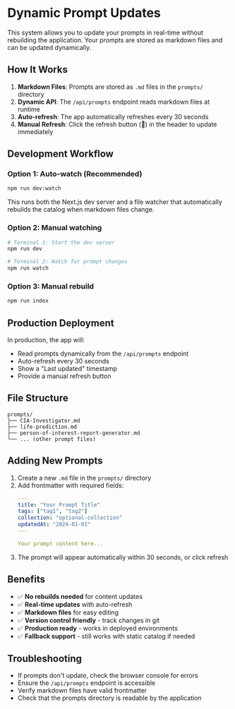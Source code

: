 # Dynamic Prompt Updates

This system allows you to update your prompts in real-time without rebuilding the application. Your prompts are stored as markdown files and can be updated dynamically.

## How It Works

1. **Markdown Files**: Prompts are stored as `.md` files in the `prompts/` directory
2. **Dynamic API**: The `/api/prompts` endpoint reads markdown files at runtime
3. **Auto-refresh**: The app automatically refreshes every 30 seconds
4. **Manual Refresh**: Click the refresh button (🔄) in the header to update immediately

## Development Workflow

### Option 1: Auto-watch (Recommended)
```bash
npm run dev:watch
```
This runs both the Next.js dev server and a file watcher that automatically rebuilds the catalog when markdown files change.

### Option 2: Manual watching
```bash
# Terminal 1: Start the dev server
npm run dev

# Terminal 2: Watch for prompt changes
npm run watch
```

### Option 3: Manual rebuild
```bash
npm run index
```

## Production Deployment

In production, the app will:
- Read prompts dynamically from the `/api/prompts` endpoint
- Auto-refresh every 30 seconds
- Show a "Last updated" timestamp
- Provide a manual refresh button

## File Structure

```
prompts/
├── CIA-Investigator.md
├── life-prediction.md
├── person-of-interest-report-generator.md
└── ... (other prompt files)
```

## Adding New Prompts

1. Create a new `.md` file in the `prompts/` directory
2. Add frontmatter with required fields:
   ```yaml
   ---
   title: "Your Prompt Title"
   tags: ["tag1", "tag2"]
   collection: "optional-collection"
   updatedAt: "2024-01-01"
   ---
   
   Your prompt content here...
   ```
3. The prompt will appear automatically within 30 seconds, or click refresh

## Benefits

- ✅ **No rebuilds needed** for content updates
- ✅ **Real-time updates** with auto-refresh
- ✅ **Markdown files** for easy editing
- ✅ **Version control friendly** - track changes in git
- ✅ **Production ready** - works in deployed environments
- ✅ **Fallback support** - still works with static catalog if needed

## Troubleshooting

- If prompts don't update, check the browser console for errors
- Ensure the `/api/prompts` endpoint is accessible
- Verify markdown files have valid frontmatter
- Check that the prompts directory is readable by the application
